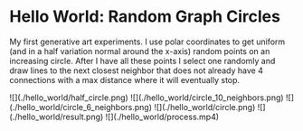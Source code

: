 <!--blog.created_on="2024-3-5"-->

# Hello World: Random Graph Circles

My first generative art experiments. I use polar coordinates to get uniform (and in a half variation normal around the x-axis) random points on an increasing circle. After I have all these points I select one randomly and draw lines to the next closest neighbor that does not already have 4 connections with a max distance where it will eventually stop.

<carousel>
![](./hello_world/half_circle.png)
![](./hello_world/circle_10_neighbors.png)
![](./hello_world/circle_6_neighbors.png)
![](./hello_world/circle.png)
![](./hello_world/result.png)
![](./hello_world/process.mp4)
</carousel>
